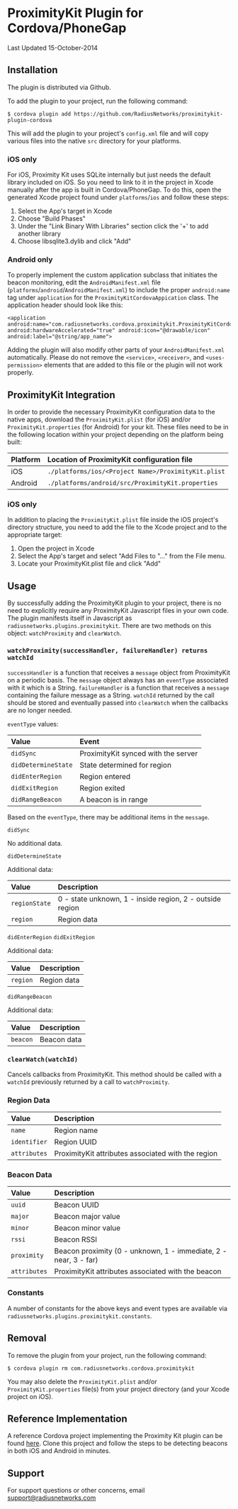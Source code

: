 ProximityKit Plugin for Cordova/PhoneGap
========================================

Last Updated 15-October-2014

Installation
------------
The plugin is distributed via Github.

To add the plugin to your project, run the following command:

```
$ cordova plugin add https://github.com/RadiusNetworks/proximitykit-plugin-cordova
```

This will add the plugin to your project's `config.xml` file and will copy various files into the native `src` directory for your platforms.

### iOS only

For iOS, Proximity Kit uses SQLite internally but just needs the default library included on iOS. So you need to link to it in the project in Xcode manually after the app is built in Cordova/PhoneGap.  To do this, open the generated Xcode project found under `platforms`/`ios` and follow these steps:

1. Select the App's target in Xcode
1. Choose "Build Phases"
1. Under the "Link Binary With Libraries" section click the '+' to add another library
1. Choose libsqlite3.dylib and click "Add"

### Android only

To properly implement the custom application subclass that initiates the beacon monitoring, edit the `AndroidManifest.xml` file (`platforms`/`android`/`AndroidManifest.xml`) to include the proper `android:name` tag under `application` for the `ProximityKitCordovaAppication` class.  The application header should look like this:

    <application android:name="com.radiusnetworks.cordova.proximitykit.ProximityKitCordovaApplication" android:hardwareAccelerated="true" android:icon="@drawable/icon" android:label="@string/app_name">

Adding the plugin will also modify other parts of your `AndroidManifest.xml` automatically.  Please do not remove the `<service>`, `<receiver>`, and `<uses-permission>` elements that are added to this file or the plugin will not work properly.


ProximityKit Integration
---
In order to provide the necessary ProximityKit configuration data to the native apps, download the `ProximityKit.plist` (for iOS) and/or `ProximityKit.properties` (for Android) for your kit.  These files need to be in the following location within your project depending on the platform being built:

| Platform | Location of ProximityKit configuration file         |
|:---------|:----------------------------------------------------|
| iOS      | `./platforms/ios/<Project Name>/ProximityKit.plist` |
| Android  | `./platforms/android/src/ProximityKit.properties`   |

### iOS only

In addition to placing the `ProximityKit.plist` file inside the iOS project's directory structure, you need to add the file to the Xcode project and to the appropriate target:

1. Open the project in Xcode
2. Select the App's target and select "Add Files to "..." from the File menu.
3. Locate your ProximityKit.plist file and click "Add"


Usage
-----
By successfully adding the ProximityKit plugin to your project, there is no need to explicitly require any ProximityKit Javascript files in your own code.  The plugin manifests itself in Javascript as `radiusnetworks.plugins.proximitykit`. There are two methods on this object: `watchProximity` and `clearWatch`.

### `watchProximity(successHandler, failureHandler) returns watchId`

`successHandler` is a function that receives a `message` object from ProximityKit on a periodic basis.  The `message` object always has an `eventType` associated with it which is a String. `failureHandler` is a function that receives a `message` containing the failure message as a String.  `watchId` returned by the call should be stored and eventually passed into `clearWatch` when the callbacks are no longer needed.

`eventType` values:

|Value              | Event                               |
|:------------------|:------------------------------------|
|`didSync`          | ProximityKit synced with the server |
|`didDetermineState`| State determined for region         |
|`didEnterRegion`   | Region entered                      |
|`didExitRegion`    | Region exited                       |
|`didRangeBeacon`   | A beacon is in range                |

Based on the `eventType`, there may be additional items in the `message`.

`didSync`

No additional data.

`didDetermineState`

Additional data:

|Value              | Description                                              |
|:------------------|:---------------------------------------------------------|
|`regionState`      | 0 - state unknown, 1 - inside region, 2 - outside region |
|`region`           | Region data                                              |

`didEnterRegion`
`didExitRegion`

Additional data:

|Value              | Description                                              |
|:------------------|:---------------------------------------------------------|
|`region`           | Region data                                              |

`didRangeBeacon`

Additional data:

|Value              | Description                                              |
|:------------------|:---------------------------------------------------------|
|`beacon`           | Beacon data                                              |



### `clearWatch(watchId)`

Cancels callbacks from ProximityKit.  This method should be called with a `watchId` previously returned by a call to `watchProximity`.

### Region Data

|Value              | Description                                              |
|:------------------|:---------------------------------------------------------|
|`name`             | Region name                                              |
|`identifier`       | Region UUID                                              |
|`attributes`       | ProximityKit attributes associated with the region       |


### Beacon Data

|Value              | Description                                              |
|:------------------|:---------------------------------------------------------|
|`uuid`             | Beacon UUID                                              |
|`major`            | Beacon major value                                       |
|`minor`            | Beacon minor value                                       |
|`rssi`             | Beacon RSSI                                              |
|`proximity`        | Beacon proximity (0 - unknown, 1 - immediate, 2 - near, 3 - far) |
|`attributes`       | ProximityKit attributes associated with the beacon       |

### Constants

A number of constants for the above keys and event types are available via `radiusnetworks.plugins.proximitykit.constants`.

Removal
-------

To remove the plugin from your project, run the following command:

```
$ cordova plugin rm com.radiusnetworks.cordova.proximitykit
```

You may also delete the `ProximityKit.plist` and/or `ProximityKit.properties` file(s) from your project directory (and your Xcode project on iOS).

Reference Implementation
-------

A reference Cordova project implementing the Proximity Kit plugin can be found [here](https://github.com/RadiusNetworks/hello-proximity-cordova).  Clone this project and follow the steps to be detecting beacons in both iOS and Android in minutes.

Support
-------

For support questions or other concerns, email support@radiusnetworks.com
